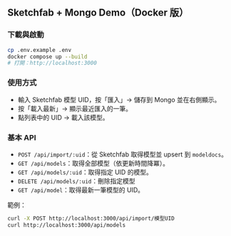 ## Sketchfab + Mongo Demo（Docker 版）

### 下載與啟動
```bash
cp .env.example .env
docker compose up --build
# 打開：http://localhost:3000
```

### 使用方式
- 輸入 Sketchfab 模型 UID，按「匯入」→ 儲存到 Mongo 並在右側顯示。
- 按「載入最新」→ 顯示最近匯入的一筆。
- 點列表中的 UID → 載入該模型。

### 基本 API
- `POST /api/import/:uid`：從 Sketchfab 取得模型並 upsert 到 `modeldocs`。
- `GET /api/models`：取得全部模型（依更新時間降冪）。
- `GET /api/models/:uid`：取得指定 UID 的模型。
- `DELETE /api/models/:uid`：刪除指定模型
- `GET /api/model`：取得最新一筆模型的 UID。

範例：
```bash
curl -X POST http://localhost:3000/api/import/模型UID
curl http://localhost:3000/api/models
```
